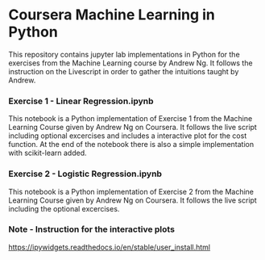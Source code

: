 # Coursera Machine Learning in Python

This repository contains jupyter lab implementations in Python for the exercises from the Machine Learning course by Andrew Ng. It follows the instruction on the Livescript in order to gather the intuitions taught by Andrew.

### Exercise 1 - Linear Regression.ipynb
This notebook is a Python implementation of Exercise 1 from the Machine Learning Course given by Andrew Ng on Coursera. It follows the live script including optional excercises and includes a interactive plot for the cost function. At the end of the notebook there is also a simple implementation with scikit-learn added.

### Exercise 2 - Logistic Regression.ipynb
This notebook is a Python implementation of Exercise 2 from the Machine Learning Course given by Andrew Ng on Coursera. It follows the live script including the optional excercises.


### Note - Instruction for the interactive plots
https://ipywidgets.readthedocs.io/en/stable/user_install.html
